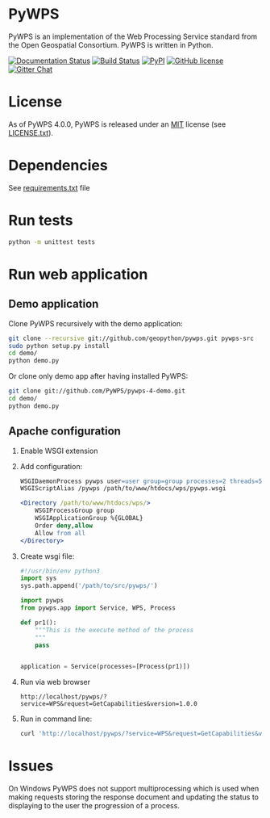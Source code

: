 # PyWPS 

PyWPS is an implementation of the Web Processing Service standard from
the Open Geospatial Consortium. PyWPS is written in Python.

[![Documentation Status](https://readthedocs.org/projects/pywps/badge/?version=latest)](http://pywps.readthedocs.org/en/latest/?badge=latest)
[![Build Status](https://travis-ci.org/geopython/pywps.png)](https://travis-ci.org/geopython/pywps)
[![PyPI](https://img.shields.io/pypi/dm/pywps.svg)]()
[![GitHub license](https://img.shields.io/github/license/geopython/pywps.svg)]()
[![Gitter Chat](http://img.shields.io/badge/chat-online-brightgreen.svg)](https://gitter.im/PyWPS)

# License

As of PyWPS 4.0.0, PyWPS is released under an
[MIT](https://en.wikipedia.org/wiki/MIT_License) license
(see [LICENSE.txt](LICENSE.txt)).

# Dependencies

See [requirements.txt](requirements.txt) file

# Run tests

```bash
python -m unittest tests
```

# Run web application

## Demo application

Clone PyWPS recursively with the demo application:

```bash
git clone --recursive git://github.com/geopython/pywps.git pywps-src
sudo python setup.py install
cd demo/
python demo.py
```
    
Or clone only demo app after having installed PyWPS:

```bash
git clone git://github.com/PyWPS/pywps-4-demo.git
cd demo/
python demo.py
```
 
## Apache configuration

1. Enable WSGI extension

2. Add configuration:

    ```apache
    WSGIDaemonProcess pywps user=user group=group processes=2 threads=5
    WSGIScriptAlias /pywps /path/to/www/htdocs/wps/pywps.wsgi

    <Directory /path/to/www/htdocs/wps/>
        WSGIProcessGroup group
        WSGIApplicationGroup %{GLOBAL}
        Order deny,allow
        Allow from all
    </Directory>
    ```

3. Create wsgi file:

    ```python
    #!/usr/bin/env python3
    import sys
    sys.path.append('/path/to/src/pywps/')
    
    import pywps
    from pywps.app import Service, WPS, Process
    
    def pr1():
        """This is the execute method of the process
        """
        pass
    
    
    application = Service(processes=[Process(pr1)])
    ```

4. Run via web browser

    `http://localhost/pywps/?service=WPS&request=GetCapabilities&version=1.0.0`

5. Run in command line:
  
    ```bash
    curl 'http://localhost/pywps/?service=WPS&request=GetCapabilities&version=1.0.0'
    ```


# Issues

On Windows PyWPS does not support multiprocessing which is used when making
requests storing the response document and updating the status to displaying
to the user the progression of a process.

